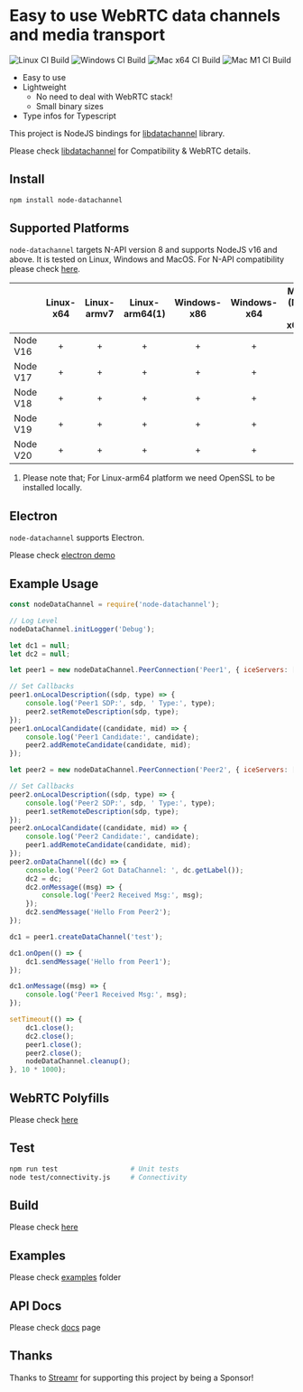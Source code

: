 # Easy to use WebRTC data channels and media transport

![Linux CI Build](https://github.com/murat-dogan/node-datachannel/workflows/Build%20-%20Linux/badge.svg) ![Windows CI Build](https://github.com/murat-dogan/node-datachannel/workflows/Build%20-%20Win/badge.svg) ![Mac x64 CI Build](https://github.com/murat-dogan/node-datachannel/workflows/Build%20-%20Mac%20x64/badge.svg) ![Mac M1 CI Build](https://github.com/murat-dogan/node-datachannel/workflows/Build%20-%20Mac%20M1/badge.svg)

-   Easy to use
-   Lightweight
    -   No need to deal with WebRTC stack!
    -   Small binary sizes
-   Type infos for Typescript

This project is NodeJS bindings for [libdatachannel](https://github.com/paullouisageneau/libdatachannel) library.

Please check [libdatachannel](https://github.com/paullouisageneau/libdatachannel) for Compatibility & WebRTC details.

## Install

```sh
npm install node-datachannel
```

## Supported Platforms

`node-datachannel` targets N-API version 8 and supports NodeJS v16 and above. It is tested on Linux, Windows and MacOS. For N-API compatibility please check [here](https://nodejs.org/api/n-api.html#n_api_n_api_version_matrix).

|          | Linux-x64 | Linux-armv7 | Linux-arm64(1) | Windows-x86 | Windows-x64 | Mac (M1 + x64) |
| -------- | :-------: | :---------: | :------------: | :---------: | :---------: | :------------: |
| Node V16 |     +     |      +      |       +        |      +      |      +      |       +        |
| Node V17 |     +     |      +      |       +        |      +      |      +      |       +        |
| Node V18 |     +     |      +      |       +        |      +      |      +      |       +        |
| Node V19 |     +     |      +      |       +        |      +      |      +      |       +        |
| Node V20 |     +     |      +      |       +        |      +      |      +      |       +        |

1. Please note that; For Linux-arm64 platform we need OpenSSL to be installed locally.

## Electron

`node-datachannel` supports Electron.

Please check [electron demo](/examples/electron-demo)

## Example Usage

```js
const nodeDataChannel = require('node-datachannel');

// Log Level
nodeDataChannel.initLogger('Debug');

let dc1 = null;
let dc2 = null;

let peer1 = new nodeDataChannel.PeerConnection('Peer1', { iceServers: ['stun:stun.l.google.com:19302'] });

// Set Callbacks
peer1.onLocalDescription((sdp, type) => {
    console.log('Peer1 SDP:', sdp, ' Type:', type);
    peer2.setRemoteDescription(sdp, type);
});
peer1.onLocalCandidate((candidate, mid) => {
    console.log('Peer1 Candidate:', candidate);
    peer2.addRemoteCandidate(candidate, mid);
});

let peer2 = new nodeDataChannel.PeerConnection('Peer2', { iceServers: ['stun:stun.l.google.com:19302'] });

// Set Callbacks
peer2.onLocalDescription((sdp, type) => {
    console.log('Peer2 SDP:', sdp, ' Type:', type);
    peer1.setRemoteDescription(sdp, type);
});
peer2.onLocalCandidate((candidate, mid) => {
    console.log('Peer2 Candidate:', candidate);
    peer1.addRemoteCandidate(candidate, mid);
});
peer2.onDataChannel((dc) => {
    console.log('Peer2 Got DataChannel: ', dc.getLabel());
    dc2 = dc;
    dc2.onMessage((msg) => {
        console.log('Peer2 Received Msg:', msg);
    });
    dc2.sendMessage('Hello From Peer2');
});

dc1 = peer1.createDataChannel('test');

dc1.onOpen(() => {
    dc1.sendMessage('Hello from Peer1');
});

dc1.onMessage((msg) => {
    console.log('Peer1 Received Msg:', msg);
});

setTimeout(() => {
    dc1.close();
    dc2.close();
    peer1.close();
    peer2.close();
    nodeDataChannel.cleanup();
}, 10 * 1000);
```

## WebRTC Polyfills

Please check [here](/polyfill)

## Test

```sh
npm run test                  # Unit tests
node test/connectivity.js     # Connectivity
```

## Build

Please check [here](/BULDING.md)

## Examples

Please check [examples](/examples/) folder

## API Docs

Please check [docs](/API.md) page

## Thanks

Thanks to [Streamr](https://streamr.network/) for supporting this project by being a Sponsor!
